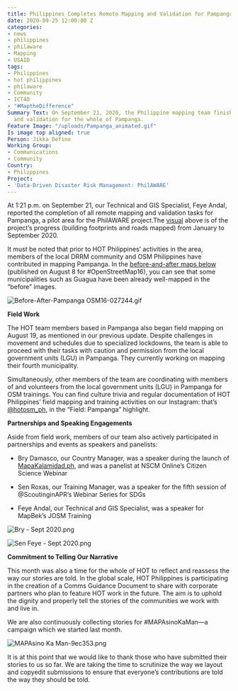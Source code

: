 ```yaml
---
title: Philippines Completes Remote Mapping and Validation for Pampanga
date: 2020-09-25 12:00:00 Z
categories:
- news
- philippines
- philaware
- Mapping
- USAID
tags:
- Philippines
- hot philippines
- philaware
- Community
- ICT4D
- "#MaptheDifference"
Summary Text: On September 21, 2020, the Philippine mapping team finished remote mapping
  and validation for the whole of Pampanga.
Feature Image: "/uploads/Pampanga_animated.gif"
Is image top aligned: true
Person: Jikka Defino
Working Group:
- Communications
- Community
Country:
- Philippines
Project:
- 'Data-Driven Disaster Risk Management: PhilAWARE'
---
```


At 1:21 p.m. on September 21, our Technical and GIS Specialist, Feye Andal, reported the completion of all remote mapping and validation tasks for Pampanga, a pilot area for the PhilAWARE project.The [visual](https://raw.githubusercontent.com/feyeandal/photos/master/Pampanga_animated.gif) above is of the project’s progress (building footprints and roads mapped) from January to September 2020.

It must be noted that prior to HOT Philippines’ activities in the area, members of the local DRRM community and OSM Philippines have contributed in mapping Pampanga. In the [before-and-after maps below](https://twitter.com/HOTOSM_Ph/status/1294516877390041090) (published on August 8 for #OpenStreetMap16), you can see that some municipalities such as Guagua have been already well-mapped in the “before” images.

![Before-After-Pampanga OSM16-027244.gif](/uploads/Before-After-Pampanga%20OSM16-027244.gif)

**Field Work**

The HOT team members based in Pampanga also began field mapping on August 19, as mentioned in our previous update. Despite challenges in movement and schedules due to specialized lockdowns, the team is able to proceed with their tasks with caution and permission from the local government units (LGU) in Pampanga. They currently working on mapping their fourth municipality.

Simultaneously, other members of the team are coordinating with members of and volunteers from the local government units (LGU) in Pampanga for OSM trainings. You can find culture trivia and regular documentation of HOT Philippines’ field mapping and training activities on our Instagram: that’s [@hotosm_ph](https://www.instagram.com/hotosm_ph/), in the “Field: Pampanga” highlight.

**Partnerships and Speaking Engagements**

Aside from field work, members of our team also actively participated in partnerships and events as speakers and panelists:

* Bry Damasco, our Country Manager, was a speaker during the launch of [MapaKalamidad.ph](https://mapakalamidad.ph), and was a panelist at NSCM Online’s Citizen Science Webinar

* Sen Roxas, our Training Manager, was a speaker for the fifth session of @ScoutinginAPR’s Webinar Series for SDGs

* Feye Andal, our Technical and GIS Specialist, was a speaker for MapBek’s JOSM Training

![Bry - Sept 2020.png](/uploads/Bry%20-%20Sept%202020.png)

![Sen Feye - Sept 2020.png](/uploads/Sen%20Feye%20-%20Sept%202020.png)

**Commitment to Telling Our Narrative**

This month was also a time for the whole of HOT to reflect and reassess the way our stories are told. In the global scale, HOT Philippines is participating in the creation of a Comms Guidance Document to share with corporate partners who plan to feature HOT work in the future. The aim is to uphold the dignity and properly tell the stories of the communities we work with and live in.

We are also continuously collecting stories for #MAPAsinoKaMan—a campaign which we started last month.

![MAPAsino Ka Man-9ec353.png](/uploads/MAPAsino%20Ka%20Man-9ec353.png)

It is at this point that we would like to thank those who have submitted their stories to us so far. We are taking the time to scrutinize the way we layout and copyedit submissions to ensure that everyone’s contributions are told the way they should be told.